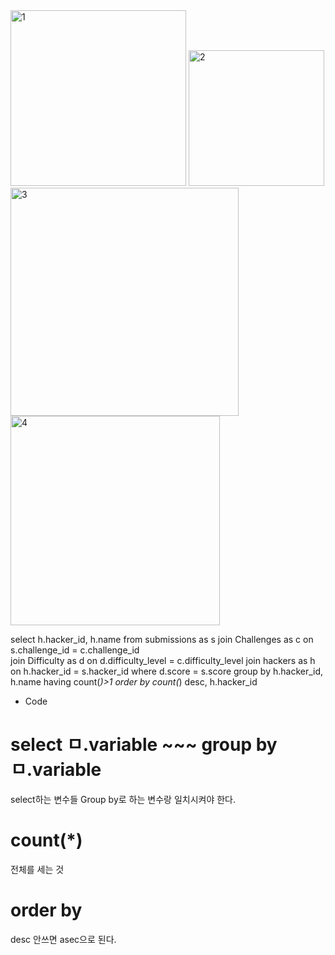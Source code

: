 <img width="281" alt="1" src="https://user-images.githubusercontent.com/78076248/115998528-f3b9ca80-a5e7-11eb-8f3f-2caa86650ed2.PNG">
<img width="217" alt="2" src="https://user-images.githubusercontent.com/78076248/115998529-f5838e00-a5e7-11eb-8e3e-601507bb208b.PNG">
<img width="365" alt="3" src="https://user-images.githubusercontent.com/78076248/115998534-f74d5180-a5e7-11eb-9260-adafd6d899d2.PNG">
<img width="335" alt="4" src="https://user-images.githubusercontent.com/78076248/115998540-fa484200-a5e7-11eb-86b8-d526b7e6f55b.PNG">

select h.hacker_id, h.name from submissions as s 
join Challenges as c on s.challenge_id  = c.challenge_id  
join Difficulty as d on d.difficulty_level = c.difficulty_level 
join hackers as h on h.hacker_id = s.hacker_id
where d.score = s.score
group by h.hacker_id, h.name
having count(*)>1
order by count(*) desc, h.hacker_id


- Code
# select ㅁ.variable ~~~ group by ㅁ.variable
select하는 변수들 Group by로 하는 변수랑 일치시켜야 한다.

# count(*)
전체를 세는 것

# order by 
desc 안쓰면 asec으로 된다.
